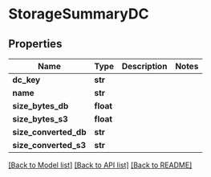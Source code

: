 # StorageSummaryDC

## Properties
Name | Type | Description | Notes
------------ | ------------- | ------------- | -------------
**dc_key** | **str** |  | 
**name** | **str** |  | 
**size_bytes_db** | **float** |  | 
**size_bytes_s3** | **float** |  | 
**size_converted_db** | **str** |  | 
**size_converted_s3** | **str** |  | 

[[Back to Model list]](../README.md#documentation-for-models) [[Back to API list]](../README.md#documentation-for-api-endpoints) [[Back to README]](../README.md)


